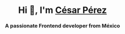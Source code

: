 <h1 align="center">Hi 👋, I'm <a href="https://github.com/CesargpDev" target="blank">César Pérez</a></h1>
<h3 align="center">A passionate Frontend developer from México</h3>

